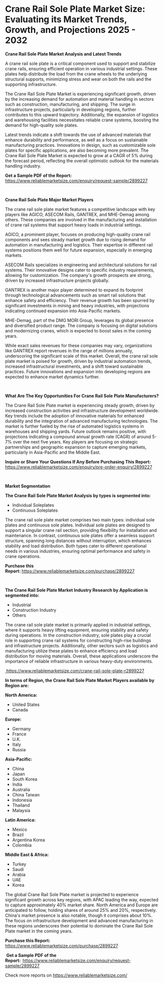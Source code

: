 <p><h1>Crane Rail Sole Plate Market Size: Evaluating its Market Trends, Growth, and Projections 2025 - 2032</h1></p><p><strong>Crane Rail Sole Plate Market Analysis and Latest Trends</strong></p>
<p><p>A crane rail sole plate is a critical component used to support and stabilize crane rails, ensuring efficient operation in various industrial settings. These plates help distribute the load from the crane wheels to the underlying structural supports, minimizing stress and wear on both the rails and the supporting infrastructure. </p><p>The Crane Rail Sole Plate Market is experiencing significant growth, driven by the increasing demand for automation and material handling in sectors such as construction, manufacturing, and shipping. The surge in infrastructure projects, particularly in developing regions, further contributes to this upward trajectory. Additionally, the expansion of logistics and warehousing facilities necessitates reliable crane systems, boosting the demand for high-quality sole plates.</p><p>Latest trends indicate a shift towards the use of advanced materials that enhance durability and performance, as well as a focus on sustainable manufacturing practices. Innovations in design, such as customizable sole plates for specific applications, are also becoming more prevalent. The Crane Rail Sole Plate Market is expected to grow at a CAGR of 5% during the forecast period, reflecting the overall optimistic outlook for the materials handling industry.</p></p>
<p><strong>Get a Sample PDF of the Report:&nbsp;</strong> <a href="https://www.reliablemarketsize.com/enquiry/request-sample/2899227?utm_campaign=3508&utm_medium=2&utm_source=Github&utm_content=ia&utm_term=15032025&utm_id=crane-rail-sole-plate">https://www.reliablemarketsize.com/enquiry/request-sample/2899227</a></p>
<p>&nbsp;</p>
<p><strong>Crane Rail Sole Plate Major Market Players</strong></p>
<p><p>The crane rail sole plate market features a competitive landscape with key players like AGICO, ASECOM Rails, GANTREX, and MHE-Demag among others. These companies are involved in the manufacturing and installation of crane rail systems that support heavy loads in industrial settings.</p><p>AGICO, a prominent player, focuses on producing high-quality crane rail components and sees steady market growth due to rising demand for automation in manufacturing and logistics. Their expertise in different rail systems positions them well for future expansion, especially in emerging markets.</p><p>ASECOM Rails specializes in engineering and architectural solutions for rail systems. Their innovative designs cater to specific industry requirements, allowing for customization. The company's growth prospects are strong, driven by increased infrastructure projects globally.</p><p>GANTREX is another major player determined to expand its footprint through technological advancements such as smart rail solutions that enhance safety and efficiency. Their revenue growth has been spurred by significant investments in mining and heavy industries, with projections indicating continued expansion into Asia-Pacific markets.</p><p>MHE-Demag, part of the DMG MORI Group, leverages its global presence and diversified product range. The company is focusing on digital solutions and modernizing cranes, which is expected to boost sales in the coming years.</p><p>While exact sales revenues for these companies may vary, organizations like GANTREX report revenues in the range of millions annually, underscoring the significant scale of this market. Overall, the crane rail sole plate market is poised for growth, driven by industrial automation trends, increased infrastructural investments, and a shift toward sustainable practices. Future innovations and expansion into developing regions are expected to enhance market dynamics further.</p></p>
<p>&nbsp;</p>
<p><strong>What Are The Key Opportunities For Crane Rail Sole Plate Manufacturers?</strong></p>
<p><p>The Crane Rail Sole Plate market is experiencing steady growth, driven by increased construction activities and infrastructure development worldwide. Key trends include the adoption of innovative materials for enhanced durability and the integration of advanced manufacturing technologies. The market is further fueled by the rise of automated logistics systems in warehouses and shipping yards. Future outlook remains positive, with projections indicating a compound annual growth rate (CAGR) of around 5-7% over the next five years. Key players are focusing on strategic partnerships and geographic expansion to capture emerging markets, particularly in Asia-Pacific and the Middle East.</p></p>
<p><strong>Inquire or Share Your Questions If Any Before Purchasing This Report:</strong> <a href="https://www.reliablemarketsize.com/enquiry/pre-order-enquiry/2899227?utm_campaign=3508&utm_medium=2&utm_source=Github&utm_content=ia&utm_term=15032025&utm_id=crane-rail-sole-plate">https://www.reliablemarketsize.com/enquiry/pre-order-enquiry/2899227</a></p>
<p>&nbsp;</p>
<p><strong>Market Segmentation</strong></p>
<p><strong>The Crane Rail Sole Plate Market Analysis by types is segmented into:</strong></p>
<p><ul><li>Individual Soleplates</li><li>Continuous Soleplates</li></ul></p>
<p><p>The crane rail sole plate market comprises two main types: individual sole plates and continuous sole plates. Individual sole plates are designed to support a singular crane rail section, providing flexibility for installation and maintenance. In contrast, continuous sole plates offer a seamless support structure, spanning long distances without interruption, which enhances stability and load distribution. Both types cater to different operational needs in various industries, ensuring optimal performance and safety in crane operations.</p></p>
<p><strong>Purchase this Report:&nbsp;</strong><a href="https://www.reliablemarketsize.com/purchase/2899227?utm_campaign=3508&utm_medium=2&utm_source=Github&utm_content=ia&utm_term=15032025&utm_id=crane-rail-sole-plate">https://www.reliablemarketsize.com/purchase/2899227</a></p>
<p>&nbsp;</p>
<p><strong>The Crane Rail Sole Plate Market Industry Research by Application is segmented into:</strong></p>
<p><ul><li>Industrial</li><li>Construction Industry</li><li>Others</li></ul></p>
<p><p>The crane rail sole plate market is primarily applied in industrial settings, where it supports heavy lifting equipment, ensuring stability and safety during operations. In the construction industry, sole plates play a crucial role in supporting crane rail systems for constructing high-rise buildings and infrastructure projects. Additionally, other sectors such as logistics and manufacturing utilize these plates to enhance efficiency and load distribution for moving materials. Overall, these applications underscore the importance of reliable infrastructure in various heavy-duty environments.</p></p>
<p><a href="https://www.reliablemarketsize.com/crane-rail-sole-plate-r2899227?utm_campaign=3508&utm_medium=2&utm_source=Github&utm_content=ia&utm_term=15032025&utm_id=crane-rail-sole-plate">&nbsp;https://www.reliablemarketsize.com/crane-rail-sole-plate-r2899227</a></p>
<p><strong>In terms of Region, the Crane Rail Sole Plate Market Players available by Region are:</strong></p>
<p>
    <p> <strong> North America: </strong>
        <ul>
            <li>United States</li>
            <li>Canada</li>
        </ul>
        </p> 
    <p> <strong> Europe: </strong>
        <ul>
            <li>Germany</li>
            <li>France</li>
            <li>U.K.</li>
            <li>Italy</li>
            <li>Russia</li>
        </ul>
        </p> 
    <p> <strong> Asia-Pacific: </strong>
        <ul>
            <li>China</li>
            <li>Japan</li>
            <li>South Korea</li>
            <li>India</li>
            <li>Australia</li>
            <li>China Taiwan</li>
            <li>Indonesia</li>
            <li>Thailand</li>
            <li>Malaysia</li>
        </ul>
        </p> 
    <p> <strong> Latin America: </strong>
        <ul>
            <li>Mexico</li>
            <li>Brazil</li>
            <li>Argentina Korea</li>
            <li>Colombia</li>
        </ul>
        </p> 
    <p> <strong> Middle East & Africa: </strong>
        <ul>
            <li>Turkey</li>
            <li>Saudi</li>
            <li>Arabia</li>
            <li>UAE</li>
            <li>Korea</li>
        </ul>
    </p>
    </p>
<p><p>The global Crane Rail Sole Plate market is projected to experience significant growth across key regions, with APAC leading the way, expected to capture approximately 40% market share. North America and Europe are anticipated to follow, holding shares of around 25% and 20%, respectively. China's market presence is also notable, though it comprises about 10%. The focus on infrastructure development and advanced manufacturing in these regions underscores their potential to dominate the Crane Rail Sole Plate market in the coming years.</p></p>
<p><strong>Purchase this Report: </strong><a href="https://www.reliablemarketsize.com/purchase/2899227?utm_campaign=3508&utm_medium=2&utm_source=Github&utm_content=ia&utm_term=15032025&utm_id=crane-rail-sole-plate">https://www.reliablemarketsize.com/purchase/2899227</a></p>
<p>&nbsp;<strong>Get a Sample PDF of the Report:&nbsp;&nbsp;</strong><a href="https://www.reliablemarketsize.com/enquiry/request-sample/2899227?utm_campaign=3508&utm_medium=2&utm_source=Github&utm_content=ia&utm_term=15032025&utm_id=crane-rail-sole-plate">https://www.reliablemarketsize.com/enquiry/request-sample/2899227</a></p>
<p><strong></strong></p>
<p>Check more reports on <a href="https://www.reliablemarketsize.com/?utm_campaign=3508&utm_medium=2&utm_source=Github&utm_content=ia&utm_term=15032025&utm_id=crane-rail-sole-plate">https://www.reliablemarketsize.com/</a></p>